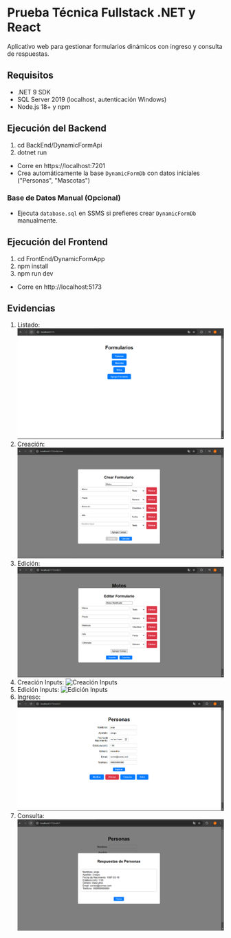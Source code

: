 # Prueba Técnica Fullstack .NET y React

Aplicativo web para gestionar formularios dinámicos con ingreso y consulta de respuestas.

## Requisitos

- .NET 9 SDK
- SQL Server 2019 (localhost, autenticación Windows)
- Node.js 18+ y npm

## Ejecución del Backend

1. cd BackEnd/DynamicFormApi
2. dotnet run

- Corre en https://localhost:7201
- Crea automáticamente la base `DynamicFormDb` con datos iniciales ("Personas", "Mascotas")

### Base de Datos Manual (Opcional)

- Ejecuta `database.sql` en SSMS si prefieres crear `DynamicFormDb` manualmente.

## Ejecución del Frontend

1. cd FrontEnd/DynamicFormApp
2. npm install
3. npm run dev

- Corre en http://localhost:5173

## Evidencias

1. Listado: ![Listado](screenshots/listado.png)
2. Creación: ![Creación](screenshots/creacion.png)
3. Edición: ![Edición](screenshots/edicion.png)
4. Creación Inputs: ![Creación Inputs](screenshots/creacion-inputs.png)
5. Edición Inputs: ![Edición Inputs](screenshots/edicion-inputs.png)
6. Ingreso: ![Ingreso](screenshots/ingreso.png)
7. Consulta: ![Consulta](screenshots/consulta.png)
